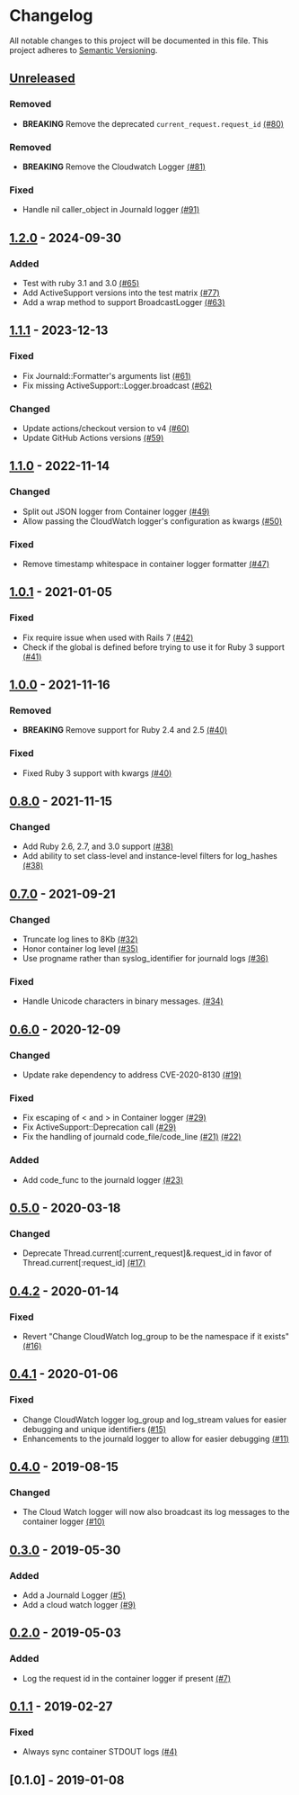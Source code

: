 # Changelog

All notable changes to this project will be documented in this file.
This project adheres to [Semantic Versioning](http://semver.org/).

## [Unreleased]
### Removed
- **BREAKING** Remove the deprecated `current_request.request_id` [(#80)](https://github.com/ManageIQ/manageiq-loggers/pull/80)

### Removed
- **BREAKING** Remove the Cloudwatch Logger [(#81)](https://github.com/ManageIQ/manageiq-loggers/pull/81)

### Fixed
- Handle nil caller_object in Journald logger [(#91)](https://github.com/ManageIQ/manageiq-loggers/pull/91)

## [1.2.0] - 2024-09-30
### Added
- Test with ruby 3.1 and 3.0 [(#65)](https://github.com/ManageIQ/manageiq-loggers/pull/65)
- Add ActiveSupport versions into the test matrix [(#77)](https://github.com/ManageIQ/manageiq-loggers/pull/77)
- Add a wrap method to support BroadcastLogger [(#63)](https://github.com/ManageIQ/manageiq-loggers/pull/63)

## [1.1.1] - 2023-12-13
### Fixed
- Fix Journald::Formatter's arguments list [(#61)](https://github.com/ManageIQ/manageiq-loggers/pull/61)
- Fix missing ActiveSupport::Logger.broadcast [(#62)](https://github.com/ManageIQ/manageiq-loggers/pull/62)

### Changed
- Update actions/checkout version to v4 [(#60)](https://github.com/ManageIQ/manageiq-loggers/pull/60)
- Update GitHub Actions versions [(#59)](https://github.com/ManageIQ/manageiq-loggers/pull/59)

## [1.1.0] - 2022-11-14
### Changed
- Split out JSON logger from Container logger [(#49)](https://github.com/ManageIQ/manageiq-loggers/pull/49)
- Allow passing the CloudWatch logger's configuration as kwargs [(#50)](https://github.com/ManageIQ/manageiq-loggers/pull/50)

### Fixed
- Remove timestamp whitespace in container logger formatter [(#47)](https://github.com/ManageIQ/manageiq-loggers/pull/47)

## [1.0.1] - 2021-01-05
### Fixed
- Fix require issue when used with Rails 7 [(#42)](https://github.com/ManageIQ/manageiq-loggers/pull/42)
- Check if the global is defined before trying to use it for Ruby 3 support [(#41)](https://github.com/ManageIQ/manageiq-loggers/pull/41)

## [1.0.0] - 2021-11-16
### Removed
- **BREAKING** Remove support for Ruby 2.4 and 2.5 [(#40)](https://github.com/ManageIQ/manageiq-loggers/pull/40)

### Fixed
- Fixed Ruby 3 support with kwargs [(#40)](https://github.com/ManageIQ/manageiq-loggers/pull/40)

## [0.8.0] - 2021-11-15
### Changed
- Add Ruby 2.6, 2.7, and 3.0 support [(#38)](https://github.com/ManageIQ/manageiq-loggers/pull/38)
- Add ability to set class-level and instance-level filters for log_hashes [(#38)](https://github.com/ManageIQ/manageiq-loggers/pull/38)

## [0.7.0] - 2021-09-21
### Changed
- Truncate log lines to 8Kb [(#32)](https://github.com/ManageIQ/manageiq-loggers/pull/32)
- Honor container log level [(#35)](https://github.com/ManageIQ/manageiq-loggers/pull/35)
- Use progname rather than syslog_identifier for journald logs [(#36)](https://github.com/ManageIQ/manageiq-loggers/pull/36)

### Fixed
- Handle Unicode characters in binary messages. [(#34)](https://github.com/ManageIQ/manageiq-loggers/pull/34)

## [0.6.0] - 2020-12-09
### Changed
- Update rake dependency to address CVE-2020-8130 [(#19)](https://github.com/ManageIQ/manageiq-loggers/pull/19)

### Fixed
- Fix escaping of < and > in Container logger [(#29)](https://github.com/ManageIQ/manageiq-loggers/pull/29)
- Fix ActiveSupport::Deprecation call [(#29)](https://github.com/ManageIQ/manageiq-loggers/pull/29)
- Fix the handling of journald code_file/code_line [(#21)](https://github.com/ManageIQ/manageiq-loggers/pull/21) [(#22)](https://github.com/ManageIQ/manageiq-loggers/pull/22)

### Added
- Add code_func to the journald logger [(#23)](https://github.com/ManageIQ/manageiq-loggers/pull/23)

## [0.5.0] - 2020-03-18
### Changed
- Deprecate Thread.current[:current_request]&.request_id in favor of Thread.current[:request_id] [(#17)](https://github.com/ManageIQ/manageiq-loggers/pull/17)

## [0.4.2] - 2020-01-14
### Fixed
- Revert "Change CloudWatch log_group to be the namespace if it exists" [(#16)](https://github.com/ManageIQ/manageiq-loggers/pull/16)

## [0.4.1] - 2020-01-06
### Fixed
- Change CloudWatch logger log_group and log_stream values for easier debugging and unique identifiers [(#15)](https://github.com/ManageIQ/manageiq-loggers/pull/15)
- Enhancements to the journald logger to allow for easier debugging [(#11)](https://github.com/ManageIQ/manageiq-loggers/pull/11)

## [0.4.0] - 2019-08-15
### Changed
- The Cloud Watch logger will now also broadcast its log messages to the container logger [(#10)](https://github.com/ManageIQ/manageiq-loggers/pull/10)

## [0.3.0] - 2019-05-30
### Added
- Add a Journald Logger [(#5)](https://github.com/ManageIQ/manageiq-loggers/pull/5)
- Add a cloud watch logger [(#9)](https://github.com/ManageIQ/manageiq-loggers/pull/9)

## [0.2.0] - 2019-05-03
### Added
- Log the request id in the container logger if present [(#7)](https://github.com/ManageIQ/manageiq-loggers/pull/7)

## [0.1.1] - 2019-02-27
### Fixed
- Always sync container STDOUT logs [(#4)](https://github.com/ManageIQ/manageiq-loggers/pull/4)

## [0.1.0] - 2019-01-08

[Unreleased]: https://github.com/ManageIQ/manageiq-loggers/compare/v1.2.0...master
[1.2.0]: https://github.com/ManageIQ/manageiq-loggers/compare/v1.1.1...v1.2.0
[1.1.1]: https://github.com/ManageIQ/manageiq-loggers/compare/v1.1.0...v1.1.1
[1.1.0]: https://github.com/ManageIQ/manageiq-loggers/compare/v1.0.1...v1.1.0
[1.0.1]: https://github.com/ManageIQ/manageiq-loggers/compare/v1.0.0...v1.0.1
[1.0.0]: https://github.com/ManageIQ/manageiq-loggers/compare/v0.8.0...v1.0.0
[0.8.0]: https://github.com/ManageIQ/manageiq-loggers/compare/v0.7.0...v0.8.0
[0.7.0]: https://github.com/ManageIQ/manageiq-loggers/compare/v0.6.0...v0.7.0
[0.6.0]: https://github.com/ManageIQ/manageiq-loggers/compare/v0.5.0...v0.6.0
[0.5.0]: https://github.com/ManageIQ/manageiq-loggers/compare/v0.4.2...v0.5.0
[0.4.2]: https://github.com/ManageIQ/manageiq-loggers/compare/v0.4.1...v0.4.2
[0.4.1]: https://github.com/ManageIQ/manageiq-loggers/compare/v0.4.0...v0.4.1
[0.4.0]: https://github.com/ManageIQ/manageiq-loggers/compare/v0.3.0...v0.4.0
[0.3.0]: https://github.com/ManageIQ/manageiq-loggers/compare/v0.2.0...v0.3.0
[0.2.0]: https://github.com/ManageIQ/manageiq-loggers/compare/v0.1.1...v0.2.0
[0.1.1]: https://github.com/ManageIQ/manageiq-loggers/compare/v0.1.0...v0.1.1
